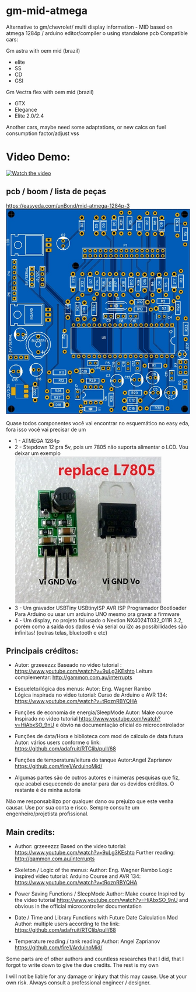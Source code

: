 # gm-mid-atmega
Alternative to gm/chevrolet/ multi display information - MID based on atmega 1284p / arduino editor/compiler o using standalone pcb
Compatible cars:

Gm astra with oem mid (brazil)
* elite
* SS
* CD
* GSI

Gm Vectra flex with oem mid (brazil)
* GTX
* Elegance
* Elite 2.0/2.4

Another cars, maybe need some adaptations, or new calcs on fuel consumption factor/adjust vss

# Video Demo:

[![Watch the video](http://i3.ytimg.com/vi/AK_T6fzSQlk/hqdefault.jpg)](https://youtu.be/AK_T6fzSQlk)


## pcb / boom / lista de peças
https://easyeda.com/unBond/mid-atmega-1284p-3
![gm-mid-atmega](https://raw.githubusercontent.com/unBond/gm-mid-atmega/master/pcb_beta.jpg)

Quase todos componentes você vai encontrar no esquemático no easy eda, fora isso você vai precisar 
de um

* 1 - ATMEGA 1284p
* 2 - Stepdown 12 pra 5v, pois um 7805 não suporta alimentar o LCD. Vou deixar um exemplo
![gm-mid-atmega](https://raw.githubusercontent.com/unBond/gm-mid-atmega/master/dd4012-65-40v-p-5v-step-down-dcdc-substituto-7805-D_NQ_NP_904249-MLB27779427662_072018-F.jpg)
* 3 - Um gravador USBTiny USBtinyISP AVR ISP Programador Bootloader Para Arduino ou usar um arduino UNO mesmo pra gravar a firmware
* 4 - Um display, no projeto foi usado o Nextion  NX4024T032_011R	3.2, porém como a saída dos dados é via serial ou i2c as possibilidades são infinitas! (outras telas, bluetooth e etc)
## Principais créditos:

* Autor: grzeeezzz
Baseado no video tutorial : https://www.youtube.com/watch?v=9uLg3KEshto
Leitura complementar: http://gammon.com.au/interrupts

* Esqueleto/lógica dos menus: 
Autor: Eng. Wagner Rambo  
Lógica inspirada no video tutorial: Curso de Arduino e AVR 134: https://www.youtube.com/watch?v=tRoznRBYQHA

* Funções de economia de energia/SleepMode
Autor: Make cource
Inspirado no video tutorial https://www.youtube.com/watch?v=HiAbxSO_9nU e óbvio na documentação oficial do microcontrolador

* Funções de data/Hora e biblioteca com mod de cálculo de data futura 
Autor: vários users conforme o link:
https://github.com/adafruit/RTClib/pull/68

* Funções de temperatura/leitura do tanque
Autor:Angel Zaprianov 
https://github.com/fire1/ArduinoMid/

* Algumas partes são de outros autores e inúmeras pesquisas que fiz, que acabei esquecendo de anotar para dar os devidos créditos.
O restante é de minha autoria

Não me responsabilizo por qualquer dano ou prejuízo que este venha causar.
Use por sua conta e risco. Sempre consulte um engenheiro/projetista profissional.

## Main credits:

* Author: grzeeezzz
Based on the video tutorial: https://www.youtube.com/watch?v=9uLg3KEshto
Further reading: http://gammon.com.au/interrupts

* Skeleton / Logic of the menus:
Author: Eng. Wagner Rambo
Logic inspired video tutorial: Arduino Course and AVR 134: https://www.youtube.com/watch?v=tRoznRBYQHA

* Power Saving Functions / SleepMode
Author: Make cource
Inspired by the video tutorial https://www.youtube.com/watch?v=HiAbxSO_9nU and obvious in the official microcontroller documentation

* Date / Time and Library Functions with Future Date Calculation Mod
Author: multiple users according to the link:
https://github.com/adafruit/RTClib/pull/68

* Temperature reading / tank reading
Author: Angel Zaprianov
https://github.com/fire1/ArduinoMid/

Some parts are of other authors and countless researches that I did, that I forgot to write down to give the due credits.
The rest is my own

I will not be liable for any damage or injury that this may cause.
Use at your own risk. Always consult a professional engineer / designer.


